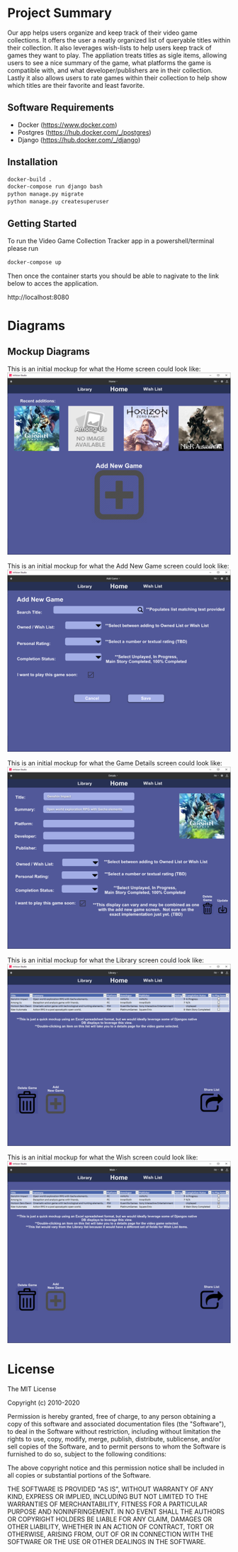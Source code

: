 # Project Summary
Our app helps users organize and keep track of their video game collections. It offers the user a neatly organized list of queryable titles within their collection. It also leverages wish-lists to help users keep track of games they want to play. The appliation treats titles as sigle items, allowing users to see a nice summary of the game, what platforms the game is compatible with, and what developer/publishers are in their collection. Lastly it also allows users to rate games within their collection to help show which titles are their favorite and least favorite. 

## Software Requirements
* Docker (https://www.docker.com)
* Postgres (https://hub.docker.com/_/postgres)
* Django (https://hub.docker.com/_/django)

## Installation
```bash
docker-build .
docker-compose run django bash
python manage.py migrate
python manage.py createsuperuser
```

## Getting Started
To run the Video Game Collection Tracker app in a powershell/terminal please run
```bash
docker-compose up
```
Then once the container starts you should be able to nagivate to the link below to acces the application.

http://localhost:8080

# Diagrams

## Mockup Diagrams
This is an initial mockup for what the Home screen could look like:
![Home Mockup](https://github.com/japerezg86/video-game-collection-tracker/blob/main/images/Mockup_Home.PNG)

This is an initial mockup for what the Add New Game screen could look like:
![Add Game Mockup](https://github.com/japerezg86/video-game-collection-tracker/blob/main/images/Mockup_Add.PNG)

This is an initial mockup for what the Game Details screen could look like:
![Details Mockup](https://github.com/japerezg86/video-game-collection-tracker/blob/main/images/Mockup_Details.PNG)

This is an initial mockup for what the Library screen could look like:
![Library Mockup](https://github.com/japerezg86/video-game-collection-tracker/blob/main/images/Mockup_Library.PNG)

This is an initial mockup for what the Wish screen could look like:
![Wish Mockup](https://github.com/japerezg86/video-game-collection-tracker/blob/main/images/Mockup_Wish.PNG)

# License
The MIT License

Copyright (c) 2010-2020

Permission is hereby granted, free of charge, to any person obtaining a copy
of this software and associated documentation files (the "Software"), to deal
in the Software without restriction, including without limitation the rights
to use, copy, modify, merge, publish, distribute, sublicense, and/or sell
copies of the Software, and to permit persons to whom the Software is
furnished to do so, subject to the following conditions:

The above copyright notice and this permission notice shall be included in
all copies or substantial portions of the Software.

THE SOFTWARE IS PROVIDED "AS IS", WITHOUT WARRANTY OF ANY KIND, EXPRESS OR
IMPLIED, INCLUDING BUT NOT LIMITED TO THE WARRANTIES OF MERCHANTABILITY,
FITNESS FOR A PARTICULAR PURPOSE AND NONINFRINGEMENT. IN NO EVENT SHALL THE
AUTHORS OR COPYRIGHT HOLDERS BE LIABLE FOR ANY CLAIM, DAMAGES OR OTHER
LIABILITY, WHETHER IN AN ACTION OF CONTRACT, TORT OR OTHERWISE, ARISING FROM,
OUT OF OR IN CONNECTION WITH THE SOFTWARE OR THE USE OR OTHER DEALINGS IN
THE SOFTWARE.

